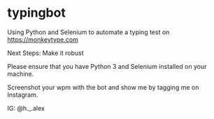 # typingbot
Using Python and Selenium to automate a typing test on https://monkeytype.com

Next Steps: Make it robust

Please ensure that you have Python 3 and Selenium installed on your machine.

Screenshot your wpm with the bot and show me by tagging me on Instagram.

IG: @h._.alex
